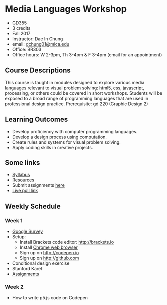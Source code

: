 # Media Languages Workshop

- GD355
- 3 credits
- Fall 2017
- Instructor: Dae In Chung
- email: [dchung01@mica.edu](mailto:dchung01@mica.edu)
- Office: BR303
- Office hours: W 2-3pm, Th 3-4pm & F 3-4pm (email for an appointment)


## Course Descriptions

This course is taught in modules designed to explore various media languages relevant to visual problem solving: html5, css, javascript, processing, or others could be covered in short workshops. Students will be exposed to a broad range of programming languages that are used in professional design practice. Prerequisite: gd 220 (Graphic Design 2)

## Learning Outcomes
- Develop proficiency with computer programming languages.
- Develop a design process using computation.
- Create rules and systems for visual problem solving.
- Apply coding skills in creative projects.

## Some links
- [Syllabus](files/MICA-17FA-GD355-Syllabus.pdf)
- [Resources](lectures/resources.md)
- Submit assignments [here](https://drive.google.com/drive/folders/0B6qjLkwjTXyrM1h1YjJSNjFXTGs?usp=sharing)
- [Live poll link](https://pollev.com/daechung096)

## Weekly Schedule

### Week 1
- [Google Survey](https://docs.google.com/forms/d/e/1FAIpQLSdJQMNXsYxtiz50Zv58v5vOA7Rhw-FkOvojQx7N9vw3XjUH_Q/viewform?usp=sf_link)
- Setup:
  - Install Brackets code editor: http://brackets.io
  - Install [Chrome web browser](https://www.google.com/chrome)
  - Sign up on http://codepen.io
  - Sign up on http://github.com
- Conditional design exercise
- Stanford Karel
- [Assignments](lectures/w1-assignments.md)

### Week 2
- How to write p5.js code on Codepen
